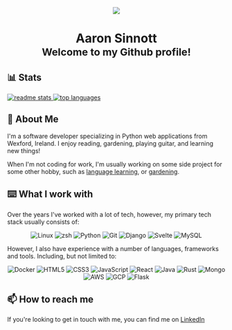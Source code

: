 
<div align="center">
  <img src='https://avataaars.io/?avatarStyle=Circle&topType=ShortHairShortWaved&accessoriesType=Prescription02&hairColor=Blonde&facialHairType=BeardLight&facialHairColor=Blonde&clotheType=BlazerShirt&eyeType=Happy&eyebrowType=RaisedExcitedNatural&mouthType=Smile&skinColor=Light'/>
  <h1>
    Aaron Sinnott
    <small style="display: block">Welcome to my Github profile!</small>
  </h1>
  
</div>


## 📊 Stats
<a href="https://github.com/anuraghazra/github-readme-stats">
    <picture>
        <source media="(prefers-color-scheme: dark)" srcset="https://github-readme-stats.vercel.app/api?username=aaronsnig501&show_icons=true&theme=radical" />
        <source media="(prefers-color-scheme: light)" srcset="https://github-readme-stats.vercel.app/api?username=aaronsnig501&show_icons=true&theme=default" />
        <img alt="readme stats" src="https://github-readme-stats.vercel.app/api?username=aaronsnig501&show_icons=true&theme=default" />
    </picture>
</a>
<a href="https://github.com/anuraghazra/convoychat">
    <picture>
        <source media="(prefers-color-scheme: dark)" srcset="https://github-readme-stats.vercel.app/api/top-langs?username=aaronsnig501&layout=compact&langs_count=8&card_width=320&show_icons=true&theme=radical" />
        <source media="(prefers-color-scheme: light)" srcset="https://github-readme-stats.vercel.app/api/top-langs?username=aaronsnig501&layout=compact&langs_count=8&card_width=320&show_icons=true&theme=default" />
        <img alt="top languages" src="https://github-readme-stats.vercel.app/api/top-langs?username=aaronsnig501&layout=compact&langs_count=8&card_width=320&show_icons=true&theme=default" />
    </picture>
</a>


## 🚀 About Me
<p>
    I'm a software developer specializing in Python web applications from Wexford, Ireland.
    I enjoy reading, gardening, playing guitar, and learning new things!
</p>
<p>
    When I'm not coding for work, I'm usually working on some side project for some other 
    hobby, such as <a href="https://github.com/decyphr-net">language learning</a>, or 
    <a href="https://github.com/smart-gardens">gardening</a>.
</p>

## ⌨️ What I work with
Over the years I've worked with a lot of tech, however, my primary tech stack usually consists of:

<div align="center">
    <img src="https://img.shields.io/badge/Linux-FCC624?style=for-the-badge&logo=linux&logoColor=black" alt="Linux" />
    <img src="https://img.shields.io/badge/ZSH-000000?style=for-the-badge&logo=zsh&logoColor=white" alt="zsh" />
    <img src="https://img.shields.io/badge/Python-3776AB?style=for-the-badge&logo=python&logoColor=white" alt="Python" />
    <img src="https://img.shields.io/badge/Git-f1502f?style=for-the-badge&logo=git&logoColor=white" alt="Git" />
    <img src="https://img.shields.io/badge/Django-092E20?style=for-the-badge&logo=django&logoColor=white" alt="Django" />
    <img src="https://img.shields.io/badge/Svelte-aa1e1e?style=for-the-badge&logo=svelte&logoColor=white" alt="Svelte" />
    <img src="https://img.shields.io/badge/MySQL-00758F?style=for-the-badge&logo=mysql&logoColor=white" alt="MySQL" />
</div>

However, I also have experience with a number of languages, frameworks and tools. Including, but not limited to:

<div align="center">
    <img src="https://img.shields.io/badge/Docker-1D63ED?style=for-the-badge&logo=docker&logoColor=black" alt="Docker" />
    <img src="https://img.shields.io/badge/HTML5-E34F26?style=for-the-badge&logo=html5&logoColor=white" alt="HTML5" />
    <img src="https://img.shields.io/badge/CSS3-1572B6?style=for-the-badge&logo=css3&logoColor=white" alt="CSS3" />
    <img src="https://img.shields.io/badge/JavaScript-F7DF1E?style=for-the-badge&logo=javascript&logoColor=black" alt="JavaScript" />
    <img src="https://img.shields.io/badge/React-61dbfb?style=for-the-badge&logo=react&logoColor=white" alt="React" />
    <img src="https://img.shields.io/badge/Java-ED8B00?style=for-the-badge&logo=java&logoColor=white" alt="Java" />
    <img src="https://img.shields.io/badge/Rust-B7410E?style=for-the-badge&logo=rust&logoColor=white" alt="Rust" />
    <img src="https://img.shields.io/badge/MongoDB-3FA037?style=for-the-badge&logo=mongodb&logoColor=white" alt="Mongo" />
    <img src="https://img.shields.io/badge/AWS-FF9900?style=for-the-badge&logo=aws&logoColor=white" alt="AWS" />
    <img src="https://img.shields.io/badge/GCP-4285F4?style=for-the-badge&logo=gcp&logoColor=white" alt="GCP" />
    <img src="https://img.shields.io/badge/Flask-FFFFFF?style=for-the-badge&logo=flask&logoColor=black" alt="Flask" />
</div>

## 📫 How to reach me
If you're looking to get in touch with me, you can find me on [LinkedIn](https://www.linkedin.com/in/aaronsinnott/)
